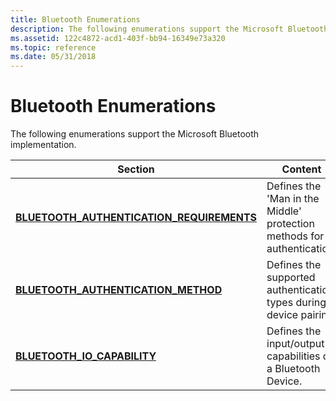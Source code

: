 ```yaml
---
title: Bluetooth Enumerations
description: The following enumerations support the Microsoft Bluetooth implementation.
ms.assetid: 122c4872-acd1-403f-bb94-16349e73a320
ms.topic: reference
ms.date: 05/31/2018
---
```


# Bluetooth Enumerations

The following enumerations support the Microsoft Bluetooth implementation.



| Section                                                                                  | Content                                                                |
|------------------------------------------------------------------------------------------|------------------------------------------------------------------------|
| [**BLUETOOTH\_AUTHENTICATION\_REQUIREMENTS**](/windows/desktop/api/BluetoothAPIs/ne-bluetoothapis-bluetooth_authentication_requirements) | Defines the 'Man in the Middle' protection methods for authentication. |
| [**BLUETOOTH\_AUTHENTICATION\_METHOD**](/windows/desktop/api/BluetoothAPIs/ne-bluetoothapis-bluetooth_authentication_method)             | Defines the supported authentication types during device pairing.      |
| [**BLUETOOTH\_IO\_CAPABILITY**](/windows/desktop/api/BluetoothAPIs/ne-bluetoothapis-bluetooth_io_capability)                             | Defines the input/output capabilities of a Bluetooth Device.           |



 

 

 




